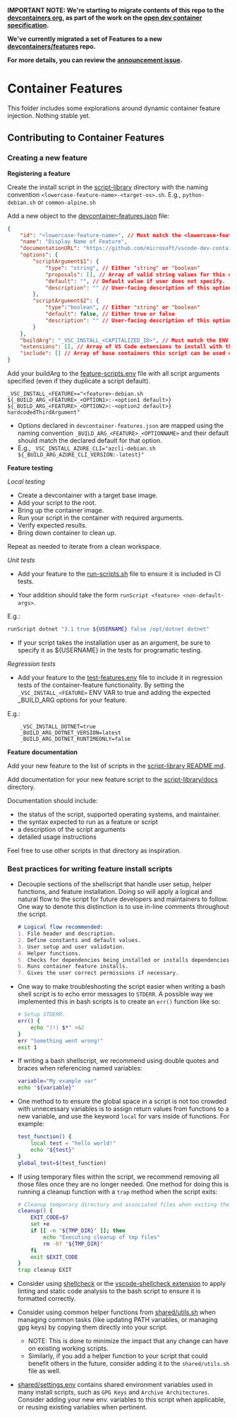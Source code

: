 **IMPORTANT NOTE: We're starting to migrate contents of this repo to the [devcontainers org](https://github.com/devcontainers), as part of the work on the [open dev container specification](https://containers.dev).**

**We've currently migrated a set of Features to a new [devcontainers/features](https://github.com/devcontainers/features) repo.**

**For more details, you can review the [announcement issue](https://github.com/microsoft/vscode-dev-containers/issues/1589).**

# Container Features

This folder includes some explorations around dynamic container feature injection. Nothing stable yet.

## Contributing to Container Features

### Creating a new feature

**Registering a feature**

Create the install script in the [script-library](../../script-library/) directory with the naming convention `<lowercase-feature-name>-<target-os>.sh`. E.g., `python-debian.sh` or `common-alpine.sh`

Add a new object to the [devcontainer-features.json](../../script-library/container-features/src/devcontainer-features.json) file:

```json
{
    "id": "<lowercase-feature-name>", // Must match the <lowercase-feature-name> used to name the install script.
    "name": "Display Name of Feature",
    "documentationURL": "https://github.com/microsoft/vscode-dev-containers/blob/main/script-library/docs/<lowercase-feature-name>.md",
    "options": {
        "scriptArgument$1": {
            "type": "string", // Either "string" or "boolean"
            "proposals": [], // Array of valid string values for this option.
            "default": "", // Default value if user does not specify.
            "description": "" // User-facing description of this option.
        },
        "scriptArgument$2": {
            "type":"boolean", // Either "string" or "boolean"
            "default": false, // Either true or false
            "description": "" // User-facing description of this option.
        }
    },
    "buildArg": "_VSC_INSTALL_<CAPITALIZED_ID>", // Must match the ENV VAR defined in the feature-scripts.env file.
    "extensions": [], // Array of VS Code extensions to install with this feature.
    "include": [] // Array of base containers this script can be used on.
}
```

Add your buildArg to the [feature-scripts.env](../../script-library/container-features/src/feature-scripts.env) file with all script arguments specified (even if they duplicate a script default).

```
_VSC_INSTALL_<FEATURE>="<feature>-debian.sh ${_BUILD_ARG_<FEATURE>_<OPTION1>:-<option1 default>} ${_BUILD_ARG_<FEATURE>_<OPTION2>:-<option2 default>} hardcodedThirdArgument"
```

- Options declared in `devcontainer-features.json` are mapped using the naming convention `_BUILD_ARG_<FEATURE>_<OPTIONNAME>` and their default should match the declared default for that option.
- E.g., `_VSC_INSTALL_AZURE_CLI="azcli-debian.sh ${_BUILD_ARG_AZURE_CLI_VERSION:-latest}"`

**Feature testing**

*Local testing*

- Create a devcontainer with a target base image.
- Add your script to the root.
- Bring up the container image.
- Run your script in the container with required arguments.
- Verify expected results.
- Bring down container to clean up.

Repeat as needed to iterate from a clean workspace.

*Unit tests*

- Add your feature to the [run-scripts.sh](../../script-library/test/regression/run-scripts.sh) file to ensure it is included in CI tests.

- Your addition should take the form `runScript <feature> <non-default-args>`.

E.g.:

```sh
runScript dotnet "3.1 true ${USERNAME} false /opt/dotnet dotnet"
```

- If your script takes the installation user as an argument, be sure to specify it as ${USERNAME} in the tests for programatic testing.

*Regression tests*

- Add your feature to the [test-features.env](../../script-library/container-features/test-features.env) file to include it in regression tests of the container-feature functionality. By setting the `_VSC_INSTALL_<FEATURE>` ENV VAR to true and adding the expected _BUILD_ARG options for your feature.

E.g.:

```
    _VSC_INSTALL_DOTNET=true
    _BUILD_ARG_DOTNET_VERSION=latest
    _BUILD_ARG_DOTNET_RUNTIMEONLY=false
```

**Feature documentation**

Add your new feature to the list of scripts in the [script-library README.md](../../script-library/README.md#scripts).

Add documentation for your new feature script to the [script-library/docs](../../script-library/docs) directory.

Documentation should include:

- the status of the script, supported operating systems, and maintainer.
- the syntax expected to run as a feature or script
- a description of the script arguments
- detailed usage instructions

Feel free to use other scripts in that directory as inspiration.

### Best practices for writing feature install scripts

- Decouple sections of the shellscript that handle user setup, helper functions, and feature installation. Doing so will apply a logical and natural flow to the script for future developers and maintainers to follow. One way to denote this distinction is to use in-line comments throughout the script.

    ```md
    # Logical flow recommended:
    1. File header and description.
    2. Define constants and default values.
    3. User setup and user validation.
    4. Helper functions.
    5. Checks for dependencies being installed or installs dependencies.
    6. Runs container feature installs.
    7. Gives the user correct permissions if necessary.
    ```

- One way to make troubleshooting the script easier when writing a bash shell script is to echo error messages to `STDERR`. A possible way we implemented this in bash scripts is to create an `err()` function like so:

    ```sh
    # Setup STDERR.
    err() {
        echo "(!) $*" >&2
    }
    err "Something went wrong!"
    exit 1
    ```

- If writing a bash shellscript, we recommend using double quotes and braces when referencing named variables:

    ```sh
    variable="My example var"
    echo "${variable}"
    ```

- One method to to ensure the global space in a script is not too crowded with unnecessary variables is to assign return values from functions to a new variable, and use the keyword `local` for vars inside of functions. For example:

    ```sh
    test_function() {
        local test = "hello world!"
        echo "${test}"
    }
    global_test=$(test_function)
    ```

- If using temporary files within the script, we recommend removing all those files once they are no longer needed. One method for doing this is running a cleanup function with a `trap` method when the script exits:

    ```sh
    # Cleanup temporary directory and associated files when exiting the script.
    cleanup() {
        EXIT_CODE=$?
        set +e
        if [[ -n "${TMP_DIR}" ]]; then
            echo "Executing cleanup of tmp files"
            rm -Rf "${TMP_DIR}"
        fi
        exit $EXIT_CODE
    }
    trap cleanup EXIT
    ```

- Consider using [shellcheck](https://github.com/koalaman/shellcheck) or the [vscode-shellcheck extension](https://github.com/vscode-shellcheck/vscode-shellcheck) to apply linting and static code analysis to the bash script to ensure it is formatted correctly.

- Consider using common helper functions from [shared/utils.sh](../../script-library/shared/utils.sh) when managing common tasks (like updating PATH variables, or managing gpg keys) by copying them directly into your script.
    - NOTE: This is done to minimize the impact that any change can have on existing working scripts.
    - Similarly, if you add a helper function to your script that could benefit others in the future, consider adding it to the `shared/utils.sh` file as well.

- [shared/settings.env](../../script-library/shared/settings.env) contains shared environment variables used in many install scripts, such as `GPG Keys` and `Archive Architectures`. Consider adding your new env. variables to this script when applicable, or reusing existing variables when pertinent.
